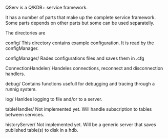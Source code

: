 QServ is a Q/KDB+ service framework.

It has a number of parts that make up the complete service framework. 
Some parts depends on other parts but some can be used separatelly.

The directories are

config/ This directory contains example configuration. It is read by the configManager.

configManager/ Rades configurations files and saves them in .cfg

ConnectionHandeler/ Handeles connections, reconnect and disconnection handlers.

debug/ Contains functions usefull for debugging and tracing through a runnig system.

log/ Hanldes logging to file and/or to a server.

tableHandler/ Not implemented yet. Will handle subscription to tables between services.

historyServer/ Not implemented yet. Will be a generic server that saves published table(s) to disk in a hdb.


